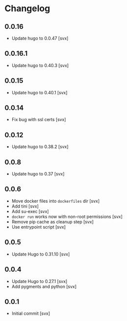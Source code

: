 # Changelog

## 0.0.16

* Update hugo to 0.0.47 [svx]

## 0.0.16.1

* Update hugo to 0.40.3 [svx]

## 0.0.15

* Update hugo to 0.40.1 [svx]

## 0.0.14

* Fix bug with ssl certs [svx]

## 0.0.12

* Update hugo to 0.38.2 [svx]

## 0.0.8

* Update hugo to 0.37 [svx]

## 0.0.6

* Move docker files into ``dockerfiles`` dir [svx]
* Add tini [svx]
* Add su-exec [svx]
* ``docker run`` works now with non-root permissions [svx]
* Remove pip cache as cleanup step [svx]
* Use entrypoint script [svx]

## 0.0.5

* Update Hugo to 0.31.10 [svx]

## 0.0.4

* Update Hugo to 0.27.1 [svx]
* Add pygments and python [svx]

## 0.0.1

* Initial commit [svx]

